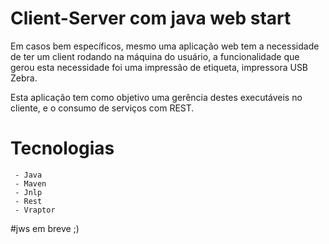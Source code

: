 # Client-Server com java web start

Em casos bem específicos, mesmo uma aplicação web tem a necessidade de ter um client rodando na máquina do usuário, a funcionalidade que gerou esta necessidade foi uma impressão de etiqueta, impressora USB Zebra.

Esta aplicação tem como objetivo uma gerência destes executáveis no cliente, e o consumo de serviços com REST.

# Tecnologias

```
 - Java
 - Maven
 - Jnlp
 - Rest
 - Vraptor
```

#jws em breve ;)
